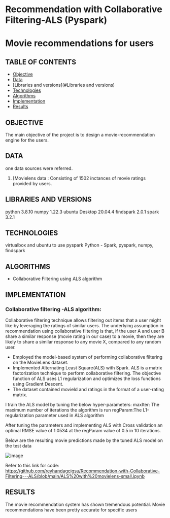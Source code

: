 # Recommendation with Collaborative Filtering-ALS (Pyspark)

# Movie recommendations for users
## TABLE OF CONTENTS

* [Objective](#objective)
* [Data](#data)
* [Libraries and versions](#Libraries and versions)
* [Technologies](#technologies)
* [Algorithms](#Algorithm)
* [Implementation](#implementation)
* [Results](#results)

## OBJECTIVE
The main objective of the project is to design a movie-recommendation engine for the users.

## DATA
one data sources were referred.

1. [Movielens data : Consisting of 1502 inctances of movie ratings provided by users.



## LIBRARIES AND VERSIONS
python 3.8.10
numpy 1.22.3
ubuntu Desktop 20.04.4
findspark 2.0.1
spark 3.2.1


## TECHNOLOGIES
virtualbox and ubuntu to use pyspark
Python - Spark, pyspark, numpy, findspark 

## ALGORITHMS
- Collaborative Filtering using ALS algorithm

## IMPLEMENTATION
### Collaborative filtering -ALS algorithm:
Collaborative filtering technique allows filtering out items that a user might like by leveraging
the ratings of similar users. The underlying assumption in recommendation using collaborative
filtering is that, if the user A and user B share a similar response (movie rating in our case) to a
movie, then they are likely to share a similar response to any movie X, compared to any random
user.

- Employed the model-based system of performing collaborative filtering on the MovieLens dataset. 
- Implemented Alternating Least Square(ALS) with Spark. ALS is a matrix factorization technique to perform collaborative filtering. The
objective function of ALS uses L1 regularization and optimizes the loss functions using Gradient Descent. 
- The dataset contained movieId and ratings in the format of a user-rating matrix. 


 I train the ALS model by tuning the below hyper-parameters:
maxIter: The maximum number of iterations the algorithm is run
regParam:The L1-regularization parameter used in ALS algorithm


After tuning the parameters and implementing ALS with Cross validation an optimal RMSE value of 1.0534 at the regParam value of 0.5 in 10 iterations.

Below are the resulting movie predictions made by the tuned ALS model on the test data 

![image](https://user-images.githubusercontent.com/80451122/162593191-c0a98979-8425-43a4-8186-4452b2c22bdb.png)

Refer to this link for code: https://github.com/reyhandagcigsu/Recommendation-with-Collaborative-Filtering---ALS/blob/main/ALS%20with%20movielens-small.ipynb


## RESULTS
The movie recommendation system has shown tremendous potential. Movie recommendations have been pretty accurate for specific users



